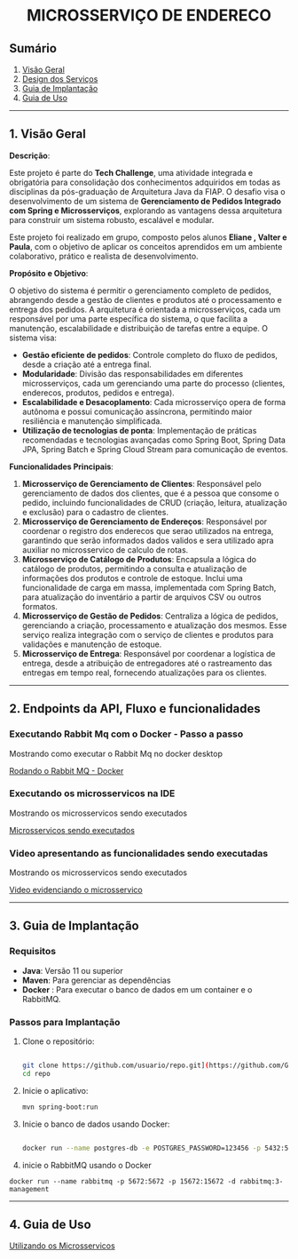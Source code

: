 # <h1 align="center"> MICROSSERVIÇO DE ENDERECO </h1>

## Sumário
1. [Visão Geral](#visão-geral)
2. [Design dos Serviços](#design-dos-serviços)
3. [Guia de Implantação](#guia-de-implantação)
4. [Guia de Uso](#guia-de-uso)

---

## 1. Visão Geral

**Descrição**:

Este projeto é parte do **Tech Challenge**, uma atividade integrada e obrigatória para consolidação dos conhecimentos adquiridos em todas as disciplinas da pós-graduação de Arquitetura Java da FIAP. O desafio visa o desenvolvimento de um sistema de **Gerenciamento de Pedidos Integrado com Spring e Microsserviços**, explorando as vantagens dessa arquitetura para construir um sistema robusto, escalável e modular.

Este projeto foi realizado em grupo, composto pelos alunos **Eliane , Valter e Paula**, com o objetivo de aplicar os conceitos aprendidos em um ambiente colaborativo, prático e realista de desenvolvimento.

**Propósito e Objetivo**:

O objetivo do sistema é permitir o gerenciamento completo de pedidos, abrangendo desde a gestão de clientes e produtos até o processamento e entrega dos pedidos. A arquitetura é orientada a microsserviços, cada um responsável por uma parte específica do sistema, o que facilita a manutenção, escalabilidade e distribuição de tarefas entre a equipe. O sistema visa:

- **Gestão eficiente de pedidos**: Controle completo do fluxo de pedidos, desde a criação até a entrega final.
- **Modularidade**: Divisão das responsabilidades em diferentes microsserviços, cada um gerenciando uma parte do processo (clientes, enderecos, produtos, pedidos e entrega).
- **Escalabilidade e Desacoplamento**: Cada microsserviço opera de forma autônoma e possui comunicação assíncrona, permitindo maior resiliência e manutenção simplificada.
- **Utilização de tecnologias de ponta**: Implementação de práticas recomendadas e tecnologias avançadas como Spring Boot, Spring Data JPA, Spring Batch e Spring Cloud Stream para comunicação de eventos.

**Funcionalidades Principais**:

1. **Microsserviço de Gerenciamento de Clientes**: Responsável pelo gerenciamento de dados dos clientes, que é a pessoa que consome o pedido, incluindo funcionalidades de CRUD (criação, leitura, atualização e exclusão) para o cadastro de clientes.
2. **Microsserviço de Gerenciamento de Endereços**: Responsável por coordenar o registro dos enderecos que serao utilizados na entrega, garantindo que serão informados dados validos e sera utilizado apra auxiliar no microsservico de calculo de rotas.
3. **Microsserviço de Catálogo de Produtos**: Encapsula a lógica do catálogo de produtos, permitindo a consulta e atualização de informações dos produtos e controle de estoque. Inclui uma funcionalidade de carga em massa, implementada com Spring Batch, para atualização do inventário a partir de arquivos CSV ou outros formatos.
4. **Microsserviço de Gestão de Pedidos**:  Centraliza a lógica de pedidos, gerenciando a criação, processamento e atualização dos mesmos. Esse serviço realiza integração com o serviço de clientes e produtos para validações e manutenção de estoque.
5. **Microsserviço de Entrega**: Responsável por coordenar a logística de entrega, desde a atribuição de entregadores até o rastreamento das entregas em tempo real, fornecendo atualizações para os clientes.


---

## 2. Endpoints da API, Fluxo e funcionalidades

### Executando Rabbit Mq com o Docker - Passo a passo
Mostrando como executar o Rabbit Mq no docker desktop

[Rodando o Rabbit MQ - Docker](https://elipeixoto.notion.site/Passo-a-passo-Rabbit-Mq-15199b613e8480079a10c4ffdd09f04f)
    

### Executando os microsservicos na IDE

Mostrando os microsservicos sendo executados

[Microsservicos sendo executados](https://elipeixoto.notion.site/Executando-os-microsservicos-15199b613e84800b9585fb51f9013180)



### Video apresentando as funcionalidades sendo executadas

Mostrando os microsservicos sendo executados

[Video evidenciando o microsservico](https://elipeixoto.notion.site/Video-15199b613e84802b9a20dc313ade67d8)

---

## 3. Guia de Implantação


### Requisitos

- **Java**: Versão 11 ou superior
- **Maven**: Para gerenciar as dependências
- **Docker** : Para executar o banco de dados em um container  e o RabbitMQ.

### Passos para Implantação

1. Clone o repositório:
    
    ```bash
    
    git clone https://github.com/usuario/repo.git](https://github.com/Grupo-19/msProduto_TechChalenge)
    cd repo
    
    ```
    

4. Inicie o aplicativo:
    
    ```bash
    mvn spring-boot:run
    
    ```
    
5.  Inicie o banco de dados usando Docker:
    
    ```bash
    
    docker run --name postgres-db -e POSTGRES_PASSWORD=123456 -p 5432:5432 -d postgres
    
    ```
6. inicie o RabbitMQ usando o Docker

```
docker run --name rabbitmq -p 5672:5672 -p 15672:15672 -d rabbitmq:3-management
```

---

## 4. Guia de Uso

[Utilizando os Microsservicos](https://www.youtube.com/watch?v=7x2ZMUsmuAk)
